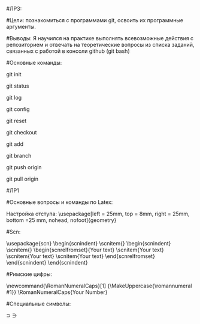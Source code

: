 #ЛР3:

#Цели: познакомиться с программами git, освоить их программные аргументы.

#Выводы: Я научился на практике выполнять всевозможные действия с репозиторием и отвечать на теоретические вопросы из списка заданий, связанных с работой в консоли github (git bash) 

#Основные команды: 

git init

git status

git log

git config 

git reset 


git checkout

git add

git branch

git push origin

git pull origin

#ЛР1 

#Основные вопросы и команды по Latex:

Настройка отступа: \usepackage[left = 25mm, top = 8mm, right = 25mm, bottom =25 mm, nohead, nofoot]{geometry}

#Scn: 

\usepackage{scn}
\begin{scnindent}
    \scnitem{}
    \begin{scnindent}
        \scnitem{}
        \begin{scnrelfromset}{Your text}
        \scnitem{Your text}
        \scnitem{Your text}
        \scnitem{Your text}
        \end{scnrelfromset}
    \end{scnindent}
\end{scnindent}

#Римские цифры: 

\newcommand{\RomanNumeralCaps}[1]
    {\MakeUppercase{\romannumeral #1}}
\RomanNumeralCaps{Your Number}

#Специальные символы:

$\supset$
$\ni$
